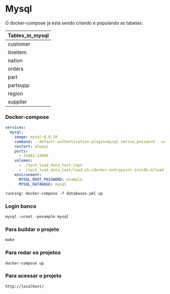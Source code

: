# Mysql

O docker-compose ja esta sendo criando e populando as tabelas:

| Tables_in_mysql |
| --------------- |
| customer |
| lineitem |
| nation |
| orders |
| part |
| partsupp |
| region |
| supplier |

### Docker-compose

```yml
services:
  mysql:
    image: mysql:8.0.18
    command: --default-authentication-plugin=mysql_native_password --secure-file-priv=/opt --lower-case-table-names=1
    restart: always
    ports:
      - 33061:33060
    volumes:
      - ./tpch_load_data_test:/opt
      - ./tpch_load_data_test/load.sh:/docker-entrypoint-initdb.d/load.sh
    environment:
      MYSQL_ROOT_PASSWORD: example
      MYSQL_DATABASE: mysql
```

`running: docker-compose -f databases.yml up`

### Login banco

`mysql -uroot -pexample mysql`

### Para buildar o projeto

```
make
```

### Para rodar os projetos

```
docker-compose up
```

### Para acessar o projeto

```
http://localhost/
```
